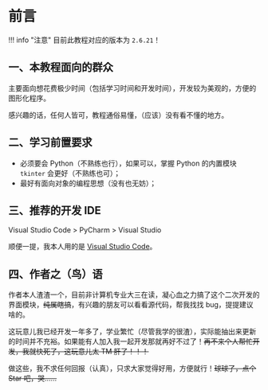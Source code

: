 前言
====

!!! info "注意"
    目前此教程对应的版本为 `2.6.21`！

一、本教程面向的群众
------------------

主要面向想花费极少时间（包括学习时间和开发时间），开发较为美观的，方便的图形化程序。

感兴趣的话，任何人皆可，教程通俗易懂，（应该）没有看不懂的地方。

二、学习前置要求
--------------

* 必须要会 Python（不熟练也行），如果可以，掌握 Python 的内置模块 `tkinter` 会更好（不熟练也可）；
* 最好有面向对象的编程思想（没有也无妨）；

三、推荐的开发 IDE
-----------------

Visual Studio Code > PyCharm > Visual Studio

顺便一提，我本人用的是 [Visual Studio Code](https://code.visualstudio.com/)。

四、作者之（鸟）语
----------------

作者本人渣渣一个，目前非计算机专业大三在读，凝心血之力搞了这个二次开发的界面模块，~~纯属瞎搞~~，有兴趣的朋友可以看看源代码，帮我找找 bug，提提建议啥的。

这玩意儿我已经开发一年多了，学业繁忙（尽管我学的很渣），实际能抽出来更新的时间并不充裕。如果能有人加入我一起开发那就再好不过了！~~再不来个人帮忙开发，我就快死了，这玩意儿太 TM 肝了！！！~~

做这些，我不求任何回报（认真），只求大家觉得好用，方便就行！~~球球了，点个 Star 吧，哭……~~
